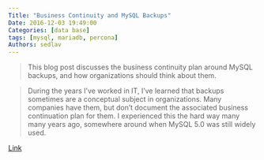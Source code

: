 ```yaml
---
Title: "Business Continuity and MySQL Backups"
Date: 2016-12-03 19:49:00
Categories: [data base]
tags: [mysql, mariadb, percona]
Authors: sedlav
---
```


> This blog post discusses the business continuity plan around MySQL backups, and how organizations should think about them.

> During the years I’ve worked in IT, I’ve learned that backups sometimes are a conceptual subject in organizations. Many companies have them, but don’t document the associated business continuation plan for them. I experienced this the hard way many many years ago, somewhere around when MySQL 5.0 was still widely used.

[Link](https://www.percona.com/blog/2016/12/02/make-mysql-8-0-better-better-benchmarking/)
